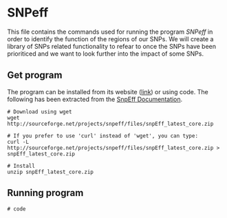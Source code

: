 # SNPeff

This file contains the commands used for running the program *SNPeff* in order to identify the function of the regions of our SNPs. We will create a library of SNPs related functionality to refear to once the SNPs have been prioriticed and we want to look further into the impact of some SNPs.

## Get program  
The program can be installed from its website ([link](http://snpeff.sourceforge.net/)) or using code. The following has been extracted from the [SnpEff Documentation](http://snpeff.sourceforge.net/SnpEff_manual.html#run).

    # Download using wget
    wget http://sourceforge.net/projects/snpeff/files/snpEff_latest_core.zip

    # If you prefer to use 'curl' instead of 'wget', you can type:
    curl -L http://sourceforge.net/projects/snpeff/files/snpEff_latest_core.zip > snpEff_latest_core.zip

    # Install
    unzip snpEff_latest_core.zip 

## Running program

    # code
    
